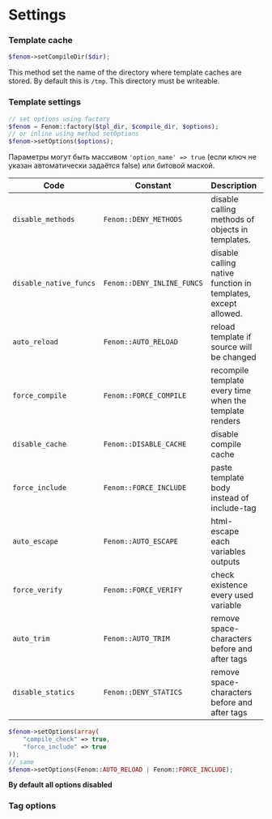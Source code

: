 Settings
========

### Template cache

```php
$fenom->setCompileDir($dir);
```

This method set the name of the directory where template caches are stored. By default this is `/tmp`. This directory must be writeable.

### Template settings

```php
// set options using factory
$fenom = Fenom::factory($tpl_dir, $compile_dir, $options);
// or inline using method setOptions
$fenom->setOptions($options);
```

Параметры могут быть массивом `'option_name' => true` (если ключ не указан автоматически задаётся false) или битовой маской.

| Code                   | Constant                  | Description  | Affect  |
| ---------------------- | ------------------------- | ------------ | ------- |
| `disable_methods`      | `Fenom::DENY_METHODS`     | disable calling methods of objects in templates.  | |
| `disable_native_funcs` | `Fenom::DENY_INLINE_FUNCS`| disable calling native function in templates, except allowed. | |
| `auto_reload`          | `Fenom::AUTO_RELOAD`      | reload template if source will be changed | decreases the performance |
| `force_compile`        | `Fenom::FORCE_COMPILE`    | recompile template every time when the template renders | greatly decreases performance |
| `disable_cache`        | `Fenom::DISABLE_CACHE`    | disable compile cache | greatly decreases performance |
| `force_include`        | `Fenom::FORCE_INCLUDE`    | paste template body instead of include-tag | increases performance, increases cache size |
| `auto_escape`          | `Fenom::AUTO_ESCAPE`      | html-escape each variables outputs | decreases performance |
| `force_verify`         | `Fenom::FORCE_VERIFY`     | check existence every used variable | decreases performance |
| `auto_trim`            | `Fenom::AUTO_TRIM`        | remove space-characters before and after tags | |
| `disable_statics`      | `Fenom::DENY_STATICS`     | remove space-characters before and after tags | |

```php
$fenom->setOptions(array(
    "compile_check" => true,
    "force_include" => true
));
// same
$fenom->setOptions(Fenom::AUTO_RELOAD | Fenom::FORCE_INCLUDE);
```

**By default all options disabled**

### Tag options

